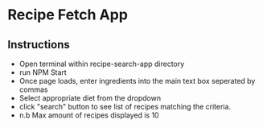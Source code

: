 # Recipe Fetch App

## Instructions
- Open terminal within recipe-search-app directory
- run NPM Start
- Once page loads, enter ingredients into the main text box seperated by commas
- Select appropriate diet from the dropdown
- click "search" button to see list of recipes matching the criteria.
- n.b Max amount of recipes displayed is 10
